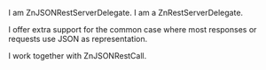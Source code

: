 I am ZnJSONRestServerDelegate.
I am a ZnRestServerDelegate.

I offer extra support for the common case where most responses or requests use JSON as representation.

I work together with ZnJSONRestCall.